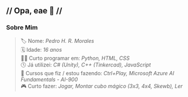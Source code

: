 ## // Opa, eae 👋 //

### **Sobre Mim**
> 🏷️ Nome: _Pedro H. R. Morales_  
> 🗓️ Idade: _16 anos_  
> 👨‍💻 Curto programar em: _Python, HTML, CSS_  
> 🕓 Já utilizei: _C# (Unity), C++ (Tinkercad), JavaScript_  
> 🎒 Cursos que fiz / estou fazendo: _Ctrl+Play, Microsoft Azure AI Fundamentals - AI-900_  
> 🎮 Curto fazer: _Jogar, Montar cubo mágico (3x3, 4x4, Skewb), Ler_  

